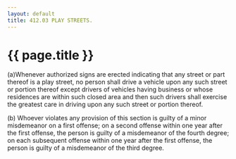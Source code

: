 ```yaml
---
layout: default 
title: 412.03 PLAY STREETS.
---
```


{{ page.title }}
================

(a)Whenever authorized signs are erected indicating that any street or
part thereof is a play street, no person shall drive a vehicle upon any
such street or portion thereof except drivers of vehicles having
business or whose residences are within such closed area and then such
drivers shall exercise the greatest care in driving upon any such street
or portion thereof.

​(b) Whoever violates any provision of this section is guilty of a minor
misdemeanor on a first offense; on a second offense within one year
after the first offense, the person is guilty of a misdemeanor of the
fourth degree; on each subsequent offense within one year after the
first offense, the person is guilty of a misdemeanor of the third
degree.
